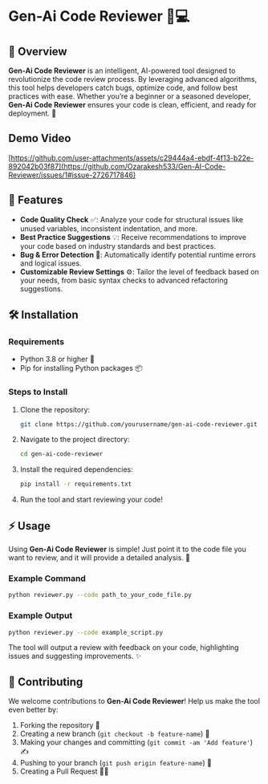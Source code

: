 # Gen-Ai Code Reviewer 🤖💻

## 🚀 Overview

**Gen-Ai Code Reviewer** is an intelligent, AI-powered tool designed to revolutionize the code review process. By leveraging advanced algorithms, this tool helps developers catch bugs, optimize code, and follow best practices with ease. Whether you’re a beginner or a seasoned developer, **Gen-Ai Code Reviewer** ensures your code is clean, efficient, and ready for deployment. 🌟

## Demo Video 
[https://github.com/user-attachments/assets/c29444a4-ebdf-4f13-b22e-892042b03f87](https://github.com/Ozarakesh533/Gen-AI-Code-Reviewer/issues/1#issue-2726717846)

## 🌟 Features

- **Code Quality Check** ✅: Analyze your code for structural issues like unused variables, inconsistent indentation, and more.
- **Best Practice Suggestions** 💡: Receive recommendations to improve your code based on industry standards and best practices.
- **Bug & Error Detection** 🐞: Automatically identify potential runtime errors and logical issues.
- **Customizable Review Settings** ⚙️: Tailor the level of feedback based on your needs, from basic syntax checks to advanced refactoring suggestions.

## 🛠 Installation

### Requirements

- Python 3.8 or higher 🐍
- Pip for installing Python packages 📦

### Steps to Install

1. Clone the repository:

   ```bash
   git clone https://github.com/yourusername/gen-ai-code-reviewer.git
   ```

2. Navigate to the project directory:

   ```bash
   cd gen-ai-code-reviewer
   ```

3. Install the required dependencies:

   ```bash
   pip install -r requirements.txt
   ```

4. Run the tool and start reviewing your code!

## ⚡ Usage

Using **Gen-Ai Code Reviewer** is simple! Just point it to the code file you want to review, and it will provide a detailed analysis. 📄

### Example Command

```bash
python reviewer.py --code path_to_your_code_file.py
```

### Example Output

```bash
python reviewer.py --code example_script.py
```

The tool will output a review with feedback on your code, highlighting issues and suggesting improvements. ✨

## 🤝 Contributing

We welcome contributions to **Gen-Ai Code Reviewer**! Help us make the tool even better by:

1. Forking the repository 🍴
2. Creating a new branch (`git checkout -b feature-name`) 🌱
3. Making your changes and committing (`git commit -am 'Add feature'`) ✍️
4. Pushing to your branch (`git push origin feature-name`) 🚀
5. Creating a Pull Request 🧑‍💻
